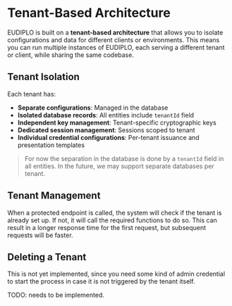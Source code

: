 # Tenant-Based Architecture

EUDIPLO is built on a **tenant-based architecture** that allows you to isolate
configurations and data for different clients or environments. This means you
can run multiple instances of EUDIPLO, each serving a different tenant or
client, while sharing the same codebase.

## Tenant Isolation

Each tenant has:

- **Separate configurations**: Managed in the database
- **Isolated database records**: All entities include `tenantId` field
- **Independent key management**: Tenant-specific cryptographic keys
- **Dedicated session management**: Sessions scoped to tenant
- **Individual credential configurations**: Per-tenant issuance and presentation
  templates

> For now the separation in the database is done by a `tenantId` field in all
> entities. In the future, we may support separate databases per tenant.

## Tenant Management

When a protected endpoint is called, the system will check if the tenant is
already set up. If not, it will call the required functions to do so. This can
result in a longer response time for the first request, but subsequent requests
will be faster.

## Deleting a Tenant

This is not yet implemented, since you need some kind of admin credential to
start the process in case it is not triggered by the tenant itself.

TODO: needs to be implemented.

